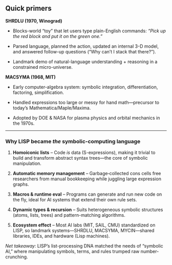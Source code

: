 ## Quick primers

**SHRDLU (1970, Winograd)**

- Blocks-world “toy” that let users type plain-English commands: _“Pick up the red block and put it on the green one.”_
    
- Parsed language, planned the action, updated an internal 3-D model, and answered follow-up questions (“Why can’t I stack that there?”).
    
- Landmark demo of natural-language understanding + reasoning in a constrained micro-universe.
    

**MACSYMA (1968, MIT)**

- Early computer-algebra system: symbolic integration, differentiation, factoring, simplification.
    
- Handled expressions too large or messy for hand math—precursor to today’s Mathematica/Maple/Maxima.
    
- Adopted by DOE & NASA for plasma physics and orbital mechanics in the 1970s.
    

---

### Why LISP became _the_ symbolic-computing language

1. **Homoiconic lists** – Code _is_ data (S-expressions), making it trivial to build and transform abstract syntax trees—the core of symbolic manipulation.
    
2. **Automatic memory management** – Garbage‐collected cons cells free researchers from manual bookkeeping while juggling large expression graphs.
    
3. **Macros & runtime eval** – Programs can generate and run new code on the fly, ideal for AI systems that extend their own rule sets.
    
4. **Dynamic types & recursion** – Suits heterogeneous symbolic structures (atoms, lists, trees) and pattern-matching algorithms.
    
5. **Ecosystem effect** – Most AI labs (MIT, SAIL, CMU) standardized on LISP, so landmark systems—SHRDLU, MACSYMA, MYCIN—shared libraries, IDEs, and hardware (Lisp machines).
    

_Net takeaway:_ LISP’s list-processing DNA matched the needs of “symbolic AI,” where manipulating symbols, terms, and rules trumped raw number-crunching.